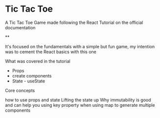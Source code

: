 # Tic Tac Toe 

A Tic Tac Toe Game made following the React Tutorial on the official documentation

** 

It's focused on the fundamentals with a simple but fun game, my intention was to cement the React basics with this one


What was covered in the tutorial

* Props
* create components
* State - useState 

Core concepts 

how to use props and state
Lifting the state up
Why immutability is good and can help you
using key property when using map to generate multiple components
